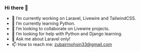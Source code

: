 ### Hi there 👋

- 🔭 I’m currently working on Laravel, Livewire and TailwindCSS.
- 🌱 I’m currently learning Python.
- 👯 I’m looking to collaborate on Livewire projects.
- 🤔 I’m looking for help with Python and Django learning.
- 💬 Ask me about Laravel only!
- 📫 How to reach me: zubairmohsin33@gmail.com
